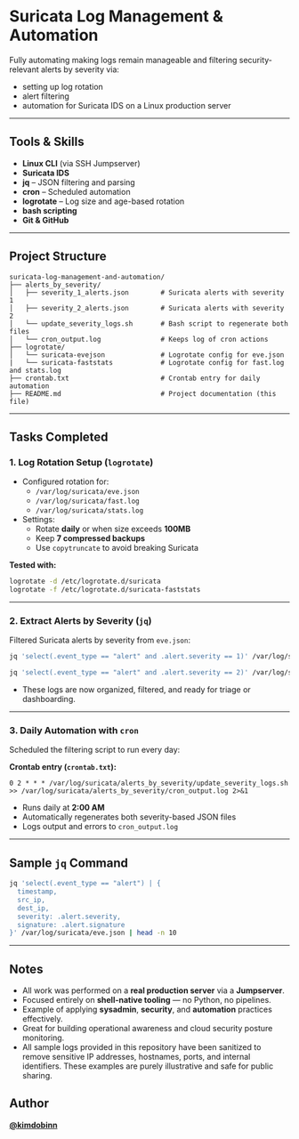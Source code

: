 # Suricata Log Management & Automation

Fully automating making logs remain manageable and filtering security-relevant alerts by severity via:

- setting up log rotation
- alert filtering
- automation for Suricata IDS on a Linux production server


---

## Tools & Skills

- **Linux CLI** (via SSH Jumpserver)
- **Suricata IDS**
- **jq** – JSON filtering and parsing
- **cron** – Scheduled automation
- **logrotate** – Log size and age-based rotation
- **bash scripting**
- **Git & GitHub**

---

## Project Structure

```
suricata-log-management-and-automation/
├── alerts_by_severity/
│   ├── severity_1_alerts.json        # Suricata alerts with severity 1
│   ├── severity_2_alerts.json        # Suricata alerts with severity 2
│   └── update_severity_logs.sh       # Bash script to regenerate both files
│   └── cron_output.log               # Keeps log of cron actions
├── logrotate/
│   └── suricata-evejson              # Logrotate config for eve.json            
|   └── suricata-faststats            # Logrotate config for fast.log and stats.log
├── crontab.txt                       # Crontab entry for daily automation
├── README.md                         # Project documentation (this file)
```

---

## Tasks Completed

### 1. Log Rotation Setup (`logrotate`)

- Configured rotation for:
  - `/var/log/suricata/eve.json`
  - `/var/log/suricata/fast.log`
  - `/var/log/suricata/stats.log`
- Settings:
  - Rotate **daily** or when size exceeds **100MB**
  - Keep **7 compressed backups**
  - Use `copytruncate` to avoid breaking Suricata

**Tested with:**

```bash
logrotate -d /etc/logrotate.d/suricata
logrotate -f /etc/logrotate.d/suricata-faststats
```

---

### 2. Extract Alerts by Severity (`jq`)

Filtered Suricata alerts by severity from `eve.json`:

```bash
jq 'select(.event_type == "alert" and .alert.severity == 1)' /var/log/suricata/eve.json > alerts_by_severity/severity_1_alerts.json

jq 'select(.event_type == "alert" and .alert.severity == 2)' /var/log/suricata/eve.json > alerts_by_severity/severity_2_alerts.json
```

- These logs are now organized, filtered, and ready for triage or dashboarding.

---

### 3. Daily Automation with `cron`

Scheduled the filtering script to run every day:

**Crontab entry (`crontab.txt`):**
```cron
0 2 * * * /var/log/suricata/alerts_by_severity/update_severity_logs.sh >> /var/log/suricata/alerts_by_severity/cron_output.log 2>&1
```

- Runs daily at **2:00 AM**
- Automatically regenerates both severity-based JSON files
- Logs output and errors to `cron_output.log`

---

## Sample `jq` Command

```bash
jq 'select(.event_type == "alert") | {
  timestamp,
  src_ip,
  dest_ip,
  severity: .alert.severity,
  signature: .alert.signature
}' /var/log/suricata/eve.json | head -n 10
```

---

## Notes

- All work was performed on a **real production server** via a **Jumpserver**.
- Focused entirely on **shell-native tooling** — no Python, no pipelines.
- Example of applying **sysadmin**, **security**, and **automation** practices effectively.
- Great for building operational awareness and cloud security posture monitoring.
- All sample logs provided in this repository have been sanitized to remove sensitive IP addresses, hostnames, ports, and internal identifiers. These examples are purely illustrative and safe for public sharing.

## Author

**[@kimdobinn](https://github.com/kimdobinn)**
